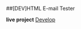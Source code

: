 ##[DEV]HTML E-mail Tester

**live project**
[Develop](https://offmuller.com/app/develop/html_email_tester/)